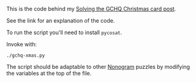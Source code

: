 This is the code behind my [Solving the GCHQ Christmas card post](http://matthewearl.github.io/2015/12/10/gchq-xmas-card/).

See the link for an explanation of the code.

To run the script you'll need to install `pycosat`.

Invoke with:

    ./gchq-xmas.py

The script should be adaptable to other [Nonogram](https://en.wikipedia.org/wiki/Nonogram)
puzzles by modifying the variables at the top of the file.
